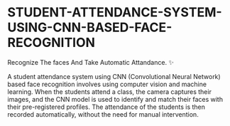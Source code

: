 # STUDENT-ATTENDANCE-SYSTEM-USING-CNN-BASED-FACE-RECOGNITION
Recognize The faces And Take Automatic Attandance. ✨

A student attendance system using CNN (Convolutional Neural Network) based face recognition involves using computer vision and machine learning. When the students attend a class, the camera captures their images, and the CNN model is used to identify and match their faces with their pre-registered profiles. The attendance of the students is then recorded automatically, without the need for manual intervention.
